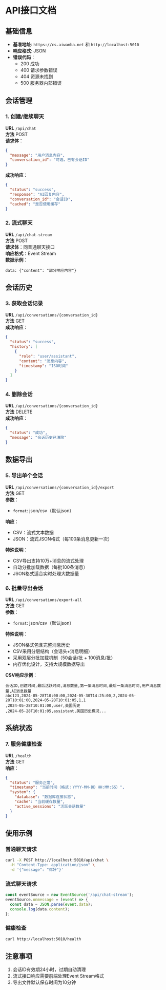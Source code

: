 # API接口文档

## 基础信息
- **基准地址**: `https://cs.aiwanba.net` 和 `http://localhost:5010`
- **响应格式**: JSON
- **错误代码**：
  - 200 成功
  - 400 请求参数错误
  - 404 资源未找到
  - 500 服务器内部错误

## 会话管理

### 1. 创建/继续聊天
**URL** `/api/chat`  
**方法** POST  
**请求体**：
```json
{
  "message": "用户消息内容",
  "conversation_id": "可选，已有会话ID"
}
```
**成功响应**：
```json
{
  "status": "success",
  "response": "AI回复内容",
  "conversation_id": "会话ID",
  "cached": "是否使用缓存"
}
```

### 2. 流式聊天
**URL** `/api/chat-stream`  
**方法** POST  
**请求体**：同普通聊天接口  
**响应格式**：Event Stream  
**数据示例**：
```
data: {"content": "部分响应内容"}
```

## 会话历史

### 3. 获取会话记录
**URL** `/api/conversations/{conversation_id}`  
**方法** GET  
**成功响应**：
```json
{
  "status": "success",
  "history": [
    {
      "role": "user/assistant",
      "content": "消息内容",
      "timestamp": "ISO时间"
    }
  ]
}
```

### 4. 删除会话
**URL** `/api/conversations/{conversation_id}`  
**方法** DELETE  
**成功响应**：
```json
{
  "status": "成功",
  "message": "会话历史已清除"
}
```

## 数据导出

### 5. 导出单个会话
**URL** `/api/conversations/{conversation_id}/export`  
**方法** GET  
**参数**：
- `format`: json/csv（默认json）

**响应**：
- CSV：流式文本数据
- JSON：流式JSON格式（每100条消息更新一次）

**特殊说明**：
- CSV导出支持10万+消息的流式处理
- 自动分批加载数据（每批100条消息）
- JSON格式适合实时处理大数据量

### 6. 批量导出会话
**URL** `/api/conversations/export-all`  
**方法** GET  
**参数**：
- `format`: json/csv（默认json）

**特殊说明**：
- JSON格式包含完整消息历史
- CSV采用分层结构（会话头+消息明细）
- 采用双层分批加载机制（50会话/批 + 100消息/批）
- 内存优化设计，支持大规模数据导出

**CSV响应示例**：
```csv
会话ID,创建时间,最后活跃时间,消息数量,第一条消息时间,最后一条消息时间,用户消息数量,AI消息数量
abc123,2024-05-28T10:00:00,2024-05-30T14:25:00,2,2024-05-28T10:01:00,2024-05-28T10:01:05,1,1
,2024-05-28T10:01:00,user,美国历史
,2024-05-28T10:01:05,assistant,美国历史概况...
```

## 系统状态

### 7. 服务健康检查
**URL** `/health`  
**方法** GET  
**响应**：
```json
{
  "status": "服务正常",
  "timestamp": "当前时间（格式：YYYY-MM-DD HH:MM:SS）",
  "system": {
    "database": "数据库连接状态",
    "cache": "当前缓存数量",
    "active_sessions": "活跃会话数量"
  }
}
```

## 使用示例

### 普通聊天请求
```bash
curl -X POST http://localhost:5010/api/chat \
  -H "Content-Type: application/json" \
  -d '{"message": "你好"}'
```

### 流式聊天请求
```javascript
const eventSource = new EventSource('/api/chat-stream');
eventSource.onmessage = (event) => {
  const data = JSON.parse(event.data);
  console.log(data.content);
};
```

### 健康检查
```bash
curl http://localhost:5010/health
```

## 注意事项
1. 会话ID有效期24小时，过期自动清理
2. 流式接口响应需要前端处理Event Stream格式
3. 导出文件默认保存时间为10分钟
